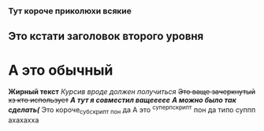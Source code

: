 ### Тут короче приколюхи всякие
## Это кстати заголовок второго уровня
# А это обычный
**Жирный текст**
_Курсив вроде должен получиться_
~~Это ваще зачеркнутый хз кто использует~~
_**А тут я совместил ващеееее**_
***А можно было так сделать(***
Это короче<sub>субскрипт пон</sub> да
А это <sup>суперпскрипт</sup> пон да типо суппп ахахахха
